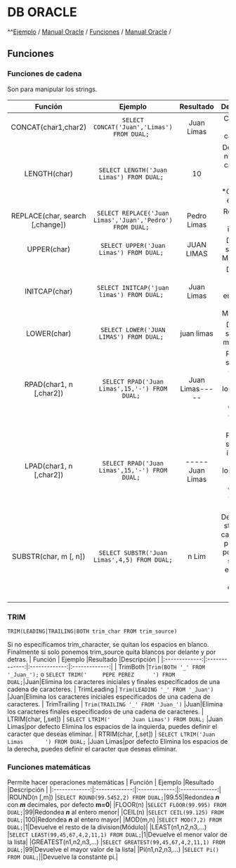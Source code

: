 # DB ORACLE
^^[Ejemplo](http://jeanmazuelos.com/biblioteca/cursos/oracle-plsql-basico/capitulo-6-procedimientos-y-procedimientos-almacenados) /
[Manual Oracle](https://jorgesanchez.net/manuales/sql/intro-sql-sql2016.html) / 
[Funciones](http://ora.u440.com/numeros/extract.html) / 
[Manual Oracle](https://docs.oracle.com/cloud/help/es/reportingcs_use/BILPD/GUID-4CBCE8D4-CF17-43BD-AAEF-C5D614A8040A.htm#BILUG684) / 
## Funciones
### Funciones de cadena
Son para manipular los strings. 

| Función    | Ejemplo       |Resultado         |Descripción    |
|:-------------:|:-------------:|:-------------:|:-------------:|
|CONCAT(char1,char2)|```SELECT CONCAT('Juan','Limas') FROM DUAL; ```|Juan Limas|Concatena dos caracteres|
|LENGTH(char)|```SELECT LENGTH('Juan Limas') FROM DUAL; ```|10|Devuelve el número de caracteres de una String, **Cuenta los espacios*|
|REPLACE(char, search [,change])|```SELECT REPLACE('Juan Limas','Juan','Pedro') FROM DUAL; ```|Pedro Limas|Reemplace el string indicado|
|UPPER(char)|```SELECT UPPER('Juan Limas') FROM DUAL; ```|JUAN LIMAS|Devuelve strings en Mayusculas|
|INITCAP(char)|```SELECT INITCAP('juan limas') FROM DUAL; ```|Juan Limas|Devuelve cada palabra enpezando con Mayusculas|
|LOWER(char)|```SELECT LOWER('JUAN LIMAS') FROM DUAL; ```|juan limas|Devuelve strings en minusculas|
|RPAD(char1, n [,char2])|```SELECT RPAD('Juan Limas',15,'-') FROM DUAL; ```|Juan Limas-----|Rellena el string a la derecha con la longitud __*n*__ y con el caracter definido __*char2*__ |
|LPAD(char1, n [,char2])|```SELECT RPAD('Juan Limas',15,'-') FROM DUAL; ```|-----Juan Limas|Rellena el string a la izquierda con la longitud __*n*__ y con el caracter definido __*char2*__ |
|SUBSTR(char, m [, n])|```SELECT SUBSTR('Juan Limas',4,5) FROM DUAL; ```|n Lim|Devuelve un string de __*n*__ caracteres a partir de la posición __*m*__, si es __*-m*__ empieza a contar desde el final |

### __TRIM__ 
```TRIM(LEADING|TRAILING|BOTH trim_char FROM trim_source)```

Si no especificamos trim_character, se quitan los espacios en blanco.
Finalmente si solo ponemos trim_source quita blancos por delante y por detras.
| Función       | Ejemplo       |Resultado      |Descripción    |
|:-------------:|:-------------:|:-------------:|:-------------:|
| TrimBoth      |`Trim(BOTH '_' FROM '_Juan_');` o  `SELECT TRIM('     PEPE PEREZ      ') FROM DUAL;`|Juan|Elimina los caracteres iniciales y finales especificados de una cadena de caracteres.
| TrimLeading   | ```Trim(LEADING '_' FROM '_Juan')``` |Juan|Elimina los caracteres iniciales especificados de una cadena de caracteres.
| TrimTrailing  | ```Trim(TRAILING '_' FROM 'Juan_')``` |Juan|Elimina los caracteres finales especificados de una cadena de caracteres.
| LTRIM(char, [,set])  | ```SELECT LTRIM('       Juan Limas') FROM DUAL;``` |Juan Limas|por defecto Elimina los espacios de la inquierda, puedes definir el caracter que deseas eliminar.
| RTRIM(char, [,set])  | ```SELECT LTRIM('Juan Limas       ') FROM DUAL;``` |Juan Limas|por defecto Elimina los espacios de la derecha, puedes definir el caracter que deseas eliminar.


### Funciones matemáticas
Permite hacer operaciones matemáticas
| Función       | Ejemplo       |Resultado      |Descripción    |
|:-------------:|:-------------:|:-------------:|:-------------:|
|ROUND(n [,m])  |`SELECT ROUND(99.5452,2) FROM DUAL;`|99.55|Redondea __*n*__ con __*m*__ decimales, por defecto __m=0__|
|FLOOR(n)  |`SELECT FLOOR(99.995) FROM DUAL;`|99|Redondea __*n*__ al entero menor|
|CEIL(n)  |`SELECT CEIL(99.125) FROM DUAL;`|100|Redondea __*n*__ al entero mayor|
|MOD(m,n)  |`SELECT MOD(7,2) FROM DUAL;`|1|Devuelve el resto de la division(Módulo)|
|LEAST(n1,n2,n3,...)  |`SELECT LEAST(99,45,67,4,2,11,1) FROM DUAL;`|1|Devuelve el menor valor de la lista|
|GREATEST(n1,n2,n3,...)  |`SELECT GREATEST(99,45,67,4,2,11,1) FROM DUAL;`|99|Devuelve el mayor valor de la lista|
|Pi(n1,n2,n3,...)  |`SELECT Pi() FROM DUAL;`||Devuelve la constante pi.|

